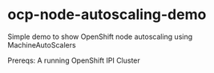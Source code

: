 # ocp-node-autoscaling-demo

Simple demo to show OpenShift node autoscaling using MachineAutoScalers 

Prereqs: A running OpenShift IPI Cluster 
